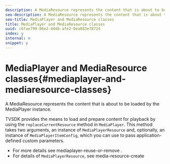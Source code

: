 ```yaml
---
description: A MediaResource represents the content that is about to be loaded by the MediaPlayer instance.
seo-description: A MediaResource represents the content that is about to be loaded by the MediaPlayer instance.
seo-title: MediaPlayer and MediaResource classes
title: MediaPlayer and MediaResource classes
uuid: c6fae799-86e2-4ddb-afe2-0ea083e7872d
index: y
internal: n
snippet: y
---
```


# MediaPlayer and MediaResource classes{#mediaplayer-and-mediaresource-classes}

A MediaResource represents the content that is about to be loaded by the MediaPlayer instance.

<a id="section_431AB7221E0249BF949EC72EEB9B428A"></a>

TVSDK provides the means to load and prepare content for playback by using the `replaceCurrentResource` method in `MediaPlayer`. This method takes two arguments, an instance of `MediaPlayerResource` and, optionally, an instance of `MediaPlayerItemConfig`, which you can use to pass application-defined custom parameters.

* For more details see  mediaplayer-reuse-or-remove . 
* For details of `MediaPlayerResource`, see  media-resource-create

